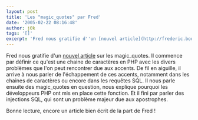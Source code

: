 ```yaml
---
layout: post
title: 'Les "magic_quotes" par Fred'
date: '2005-02-22 08:16:48'
author: j0k
tags: '[]'
excerpt: 'Fred nous gratifie d''un [nouvel article](http://frederic.bouchery.free.fr/?2005/02/22/40-la-magie-noire-des-apostrophes-magiques) sur les magic_quotes.   )   Il commence par définir ce qu''est une chaine de caractères en PHP avec les divers problèmes que l''on peut rencontrer due aux accents. De fil en aiguille, il arrive à nous parler de l''échappement de      ...'
---
```


Fred nous gratifie d'un [nouvel article](http://frederic.bouchery.free.fr/?2005/02/22/40-la-magie-noire-des-apostrophes-magiques) sur les magic_quotes.      Il commence par définir ce qu'est une chaine de caractères en PHP avec les divers problèmes que l'on peut rencontrer due aux accents. De fil en aiguille, il arrive à nous parler de l'échappement de ces accents, notamment dans les chaines de caractères ou encore dans les requêtes SQL.    Il nous parle ensuite des magic_quotes en question, nous explique pourquoi les développeurs PHP ont mis en place cette fonction.   Et il fini par parler des injections SQL, qui sont un problème majeur due aux apostrophes.

Bonne lecture, encore un article bien écrit de la part de Fred !
